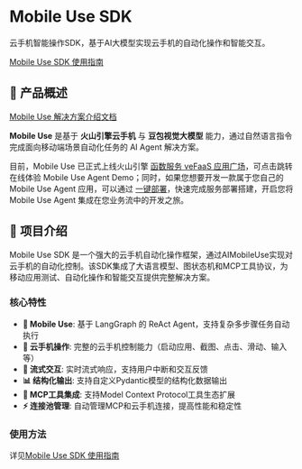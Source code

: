 # Mobile Use SDK

云手机智能操作SDK，基于AI大模型实现云手机的自动化操作和智能交互。

[Mobile Use SDK 使用指南](https://www.volcengine.com/docs/6394/1783697)

## 🚀 产品概述

[Mobile Use 解决方案介绍文档](https://www.volcengine.com/docs/6394/1583515)

**Mobile Use** 是基于 **火山引擎云手机** 与 **豆包视觉大模型** 能力，通过自然语言指令完成面向移动端场景自动化任务的 AI Agent 解决方案。


目前，Mobile Use 已正式上线火山引擎 [函数服务 veFaaS 应用广场](https://console.volcengine.com/vefaas/region:vefaas+cn-beijing/market)，可点击跳转在线体验 Mobile Use Agent Demo；同时，如果您想要开发一款属于您自己的 Mobile Use Agent 应用，可以通过 [一键部署](https://console.volcengine.com/vefaas/region:vefaas+cn-beijing/application/create)，快速完成服务部署搭建，开启您将 Mobile Use Agent 集成在您业务流中的开发之旅。

## 🚀 项目介绍

Mobile Use SDK 是一个强大的云手机自动化操作框架，通过AIMobileUse实现对云手机的自动化控制。该SDK集成了大语言模型、图状态机和MCP工具协议，为移动应用测试、自动化操作和智能交互提供完整解决方案。

### 核心特性

- **🤖 Mobile Use**: 基于 LangGraph 的 ReAct Agent，支持复杂多步骤任务自动执行
- **📱 云手机操作**: 完整的云手机控制能力（启动应用、截图、点击、滑动、输入等）
- **🔄 流式交互**: 实时流式响应，支持用户中断和交互反馈
- **📊 结构化输出**: 支持自定义Pydantic模型的结构化数据输出
- **🔧 MCP工具集成**: 支持Model Context Protocol工具生态扩展
- **⚡ 连接池管理**: 自动管理MCP和云手机连接，提高性能和稳定性


### 使用方法

详见[Mobile Use SDK 使用指南](https://www.volcengine.com/docs/6394/1783697)

